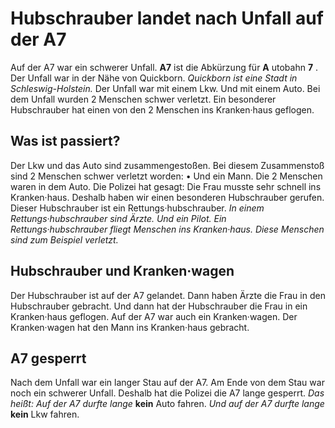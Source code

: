 # Hubschrauber landet nach Unfall auf der A7

Auf der A7 war ein schwerer Unfall. 
**A7** ist die Abkürzung für **A** utobahn **7** . Der Unfall war in der Nähe von Quickborn. 
*Quickborn ist eine Stadt in Schleswig-Holstein.* Der Unfall war mit einem Lkw. Und mit einem Auto. Bei dem Unfall wurden 2 Menschen schwer verletzt. Ein besonderer Hubschrauber hat einen von den 2 Menschen ins Kranken·haus geflogen. 

## Was ist passiert?
Der Lkw und das Auto sind zusammengestoßen. Bei diesem Zusammenstoß sind 2 Menschen schwer verletzt worden: • Und ein Mann. Die 2 Menschen waren in dem Auto. Die Polizei hat gesagt: Die Frau musste sehr schnell ins Kranken·haus. Deshalb haben wir einen besonderen Hubschrauber gerufen. Dieser Hubschrauber ist ein Rettungs·hubschrauber. 
*In einem Rettungs·hubschrauber sind Ärzte.* 
*Und ein Pilot.* 
*Ein Rettungs·hubschrauber fliegt Menschen ins Kranken·haus.* 
*Diese Menschen sind zum Beispiel verletzt.* 

## Hubschrauber und Kranken·wagen
Der Hubschrauber ist auf der A7 gelandet. Dann haben Ärzte die Frau in den Hubschrauber gebracht. Und dann hat der Hubschrauber die Frau in ein Kranken·haus geflogen. Auf der A7 war auch ein Kranken·wagen. Der Kranken·wagen hat den Mann ins Kranken·haus gebracht. 

## A7 gesperrt
Nach dem Unfall war ein langer Stau auf der A7. Am Ende von dem Stau war noch ein schwerer Unfall. Deshalb hat die Polizei die A7 lange gesperrt. *Das heißt:* 
*Auf der A7 durfte lange* **kein** Auto fahren. 
*Und auf der A7 durfte lange* **kein** Lkw fahren. 
